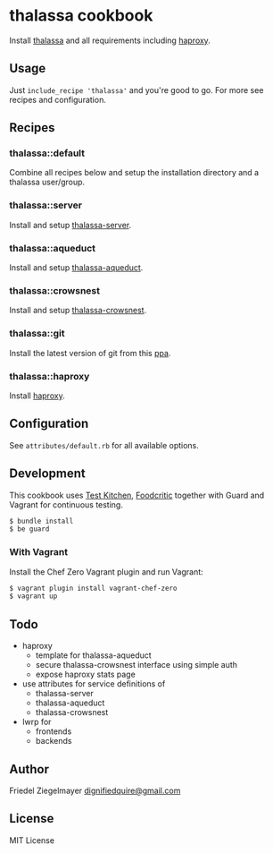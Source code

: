 # thalassa cookbook

Install [thalassa] and all requirements including [haproxy].


## Usage

Just `include_recipe 'thalassa'` and you're good to go. For more see recipes
and configuration.


## Recipes

### thalassa::default
Combine all recipes below and setup the installation directory and a thalassa user/group.

### thalassa::server
Install and setup [thalassa-server].

### thalassa::aqueduct
Install and setup [thalassa-aqueduct].

### thalassa::crowsnest
Install and setup [thalassa-crowsnest].

### thalassa::git
Install the latest version of git from this [ppa].

### thalassa::haproxy
Install [haproxy].

## Configuration

See `attributes/default.rb` for all available options.

## Development

This cookbook uses [Test Kitchen](http://kitchen.ci/), [Foodcritic](http://acrmp.github.io/foodcritic/)
together with Guard and Vagrant for continuous testing.

```bash
$ bundle install
$ be guard
```

### With Vagrant

Install the Chef Zero Vagrant plugin and run Vagrant:

```bash
$ vagrant plugin install vagrant-chef-zero
$ vagrant up
```

## Todo

* haproxy
  * template for thalassa-aqueduct
  * secure thalassa-crowsnest interface using simple auth
  * expose haproxy stats page
* use attributes for service definitions of
  * thalassa-server
  * thalassa-aqueduct
  * thalassa-crowsnest
* lwrp for
  * frontends
  * backends

## Author

Friedel Ziegelmayer <dignifiedquire@gmail.com>

[thalassa]: https://github.com/PearsonEducation/thalassa
[haproxy]: http://haproxy.1wt.eu/

## License

MIT License

[haproxy]: http://haproxy.1wt.eu/
[thalassa]: https://github.com/PearsonEducation/thalassa
[thalassa-server]: https://github.com/PearsonEducation/thalassa
[thalassa-crowsnest]: https://github.com/PearsonEducation/thalassa-crowsnest
[thalassa-aqueduct]: https://github.com/PearsonEducation/thalassa-aqueduct
[ppa]: http://ppa.launchpad.net/git-core/ppa/ubuntu
